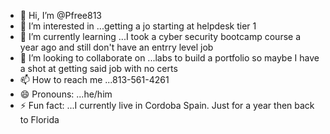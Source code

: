 - 👋 Hi, I’m @Pfree813
- 👀 I’m interested in ...getting a jo starting at helpdesk tier 1
- 🌱 I’m currently learning ...I took a cyber security bootcamp course a year ago and still don't have an entrry level job
- 💞️ I’m looking to collaborate on ...labs to build a portfolio so maybe I have a shot at getting said job with no certs
- 📫 How to reach me ...813-561-4261
- 😄 Pronouns: ...he/him
- ⚡ Fun fact: ...I currently live in Cordoba Spain.  Just for a year then back to Florida 

<!---
Pfree813/Pfree813 is a ✨ special ✨ repository because its `README.md` (this file) appears on your GitHub profile.
You can click the Preview link to take a look at your changes.
--->
